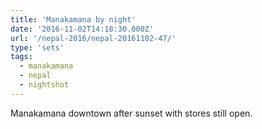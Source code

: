 ```yaml
---
title: 'Manakamana by night'
date: '2016-11-02T14:18:30.000Z'
url: '/nepal-2016/nepal-20161102-47/'
type: 'sets'
tags:
  - manakamana
  - nepal
  - nightshot
---
```


Manakamana downtown after sunset with stores still open.
